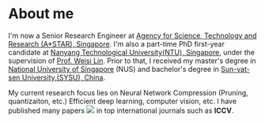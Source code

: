 # About me
I'm now a Senior Research Engineer at [Agency for Science, Technology and Research (A*STAR), Singapore](https://www.a-star.edu.sg/). I'm also a part-time PhD first-year candidate at [Nanyang Technological University(NTU), Singapore](https://www.ntu.edu.sg/), under the supervision of [Prof. Weisi Lin](https://personal.ntu.edu.sg/wslin/Home.html). Prior to that, I received my master's degree in [National University of Singapore](https://www.iss.nus.edu.sg/) (NUS) and bachelor's degree in [Sun-yat-sen University,(SYSU), China](https://www.sysu.edu.cn/sysuen/). 

My current research focus lies on Neural Network Compression (Pruning, quantizaiton, etc.) Efficient deep learning, computer vision, etc. I have published many papers <a href='https://scholar.google.com/citations?user=NBIqaHQAAAAJ'><img src="https://img.shields.io/endpoint?logo=Google%20Scholar&url=https://cdn.jsdelivr.net/gh/xuk114/xuk114.github.io@google-scholar-stats/gs_data_shieldsio.json&labelColor=f6f6f6&color=9cf&style=flat&label=citations"></a> in top international journals such as **ICCV**. 
